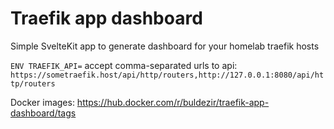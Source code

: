 # Traefik app dashboard

Simple SvelteKit app to generate dashboard for your homelab traefik hosts

`ENV TRAEFIK_API=`
accept comma-separated urls to api: 
`https://sometraefik.host/api/http/routers,http://127.0.0.1:8080/api/http/routers`

Docker images:
https://hub.docker.com/r/buldezir/traefik-app-dashboard/tags
